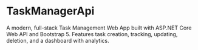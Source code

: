 # TaskManagerApi
A modern, full-stack Task Management Web App built with ASP.NET Core Web API and Bootstrap 5. Features task creation, tracking, updating, deletion, and a dashboard with analytics.
